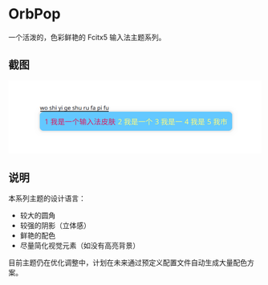 # OrbPop

一个活泼的，色彩鲜艳的 Fcitx5 输入法主题系列。

## 截图

![screenshot](screenshot.png)

## 说明

本系列主题的设计语言：

- 较大的圆角
- 较强的阴影（立体感）
- 鲜艳的配色
- 尽量简化视觉元素（如没有高亮背景）

目前主题仍在优化调整中，计划在未来通过预定义配置文件自动生成大量配色方案。
